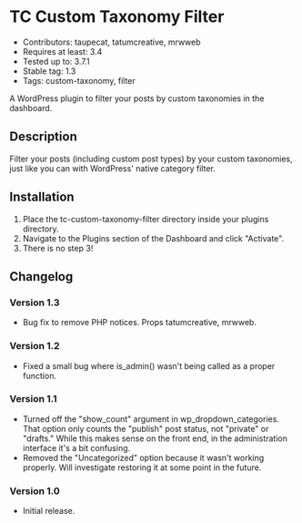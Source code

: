 # TC Custom Taxonomy Filter

* Contributors: taupecat, tatumcreative, mrwweb
* Requires at least: 3.4
* Tested up to: 3.7.1
* Stable tag: 1.3
* Tags: custom-taxonomy, filter

A WordPress plugin to filter your posts by custom taxonomies in the dashboard.

## Description

Filter your posts (including custom post types) by your custom taxonomies, just like you can with WordPress' native category filter.

## Installation

1. Place the tc-custom-taxonomy-filter directory inside your plugins directory.
2. Navigate to the Plugins section of the Dashboard and click "Activate".
3. There is no step 3!

## Changelog

### Version 1.3

* Bug fix to remove PHP notices. Props tatumcreative, mrwweb.

### Version 1.2

* Fixed a small bug where is_admin() wasn't being called as a proper function.

### Version 1.1

* Turned off the "show_count" argument in wp_dropdown_categories. That option only counts the "publish" post status, not "private" or "drafts." While this makes sense on the front end, in the administration interface it's a bit confusing.
* Removed the "Uncategorized" option because it wasn't working properly. Will investigate restoring it at some point in the future.

### Version 1.0

* Initial release.
